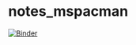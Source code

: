 # notes_mspacman

[![Binder](https://mybinder.org/badge.svg)](https://mybinder.org/v2/gh/davidlu89/notes_mspacman/master)
